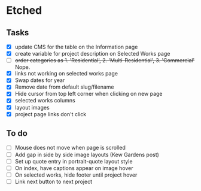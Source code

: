 # Etched


## Tasks

- [x] update CMS for the table on the Information page
- [x] create variable for project description on Selected Works page
- [ ] ~~order categories as 1. 'Residential', 2. 'Multi-Residential', 3. 'Commercial'~~ Nope.
- [x] links not working on selected works page
- [x] Swap dates for year
- [x] Remove date from default slug/filename
- [x] Hide cursor from top left corner when clicking on new page
- [x] selected works columns
- [x] layout images
- [x] project page links don't click

## To do
- [ ] Mouse does not move when page is scrolled
- [ ] Add gap in side by side image layouts (Kew Gardens post)
- [ ] Set up quote entry in portrait-quote layout style
- [ ] On index, have captions appear on image hover
- [ ] On selected works, hide footer until project hover
- [ ] Link next button to next project

